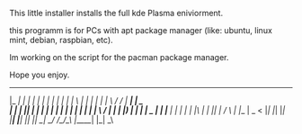 This little installer installs the full kde Plasma eniviorment.

this programm is for PCs with apt package manager (like: ubuntu, linux mint, debian, raspbian, etc).

Im working on the script for the pacman package manager.

Hope you enjoy.

 _____   _   _   _____     _       ___   _   _   _   _  __  __  _____   ____
|_   _| | | | | | ____|   | |     |_ _| | \ | | | | | | \ \/ / | ____| |  _ \
  | |   | |_| | |  _|     | |      | |  |  \| | | | | |  \  /  |  _|   | |_) |
  | |   |  _  | | |___    | |___   | |  | |\  | | |_| |  /  \  | |___  |  _ <
  |_|   |_| |_| |_____|   |_____| |___| |_| \_|  \___/  /_/\_\ |_____| |_| \_\
